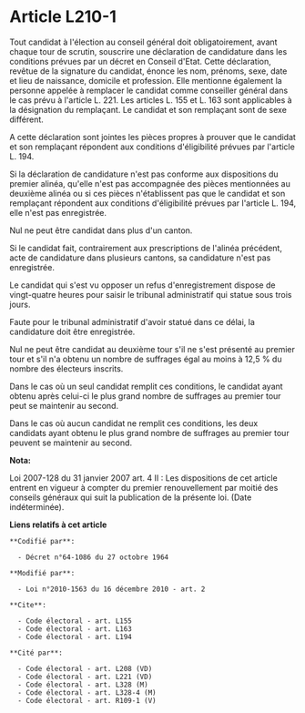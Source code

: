 # Article L210-1

Tout candidat à l'élection au conseil général doit obligatoirement, avant chaque tour de scrutin, souscrire une déclaration
de candidature dans les conditions prévues par un décret en Conseil d'Etat. Cette déclaration, revêtue de la signature du
candidat, énonce les nom, prénoms, sexe, date et lieu de naissance, domicile et profession. Elle mentionne également la
personne appelée à remplacer le candidat comme conseiller général dans le cas prévu à l'article L. 221. Les articles L. 155
et L. 163 sont applicables à la désignation du remplaçant. Le candidat et son remplaçant sont de sexe différent.

A cette déclaration sont jointes les pièces propres à prouver que le candidat et son remplaçant répondent aux conditions
d'éligibilité prévues par l'article L. 194. 

Si la déclaration de candidature n'est pas conforme aux dispositions du premier alinéa, qu'elle n'est pas accompagnée des
pièces mentionnées au deuxième alinéa ou si ces pièces n'établissent pas que le candidat et son remplaçant répondent aux
conditions d'éligibilité prévues par l'article L. 194, elle n'est pas enregistrée. 

Nul ne peut être candidat dans plus d'un canton. 

Si le candidat fait, contrairement aux prescriptions de l'alinéa précédent, acte de candidature dans plusieurs cantons, sa
candidature n'est pas enregistrée. 

Le candidat qui s'est vu opposer un refus d'enregistrement dispose de vingt-quatre heures pour saisir le tribunal
administratif qui statue sous trois jours. 

Faute pour le tribunal administratif d'avoir statué dans ce délai, la candidature doit être enregistrée. 

Nul ne peut être candidat au deuxième tour s'il ne s'est présenté au premier tour et s'il n'a obtenu un nombre de suffrages
égal au moins à 12,5 % du nombre des électeurs inscrits. 

Dans le cas où un seul candidat remplit ces conditions, le candidat ayant obtenu après celui-ci le plus grand nombre de
suffrages au premier tour peut se maintenir au second. 

Dans le cas où aucun candidat ne remplit ces conditions, les deux candidats ayant obtenu le plus grand nombre de suffrages au
premier tour peuvent se maintenir au second.

**Nota:**

Loi 2007-128 du 31 janvier 2007 art. 4 II : Les dispositions de cet article entrent en vigueur à compter du premier
renouvellement par moitié des conseils généraux qui suit la publication de la présente loi. (Date indéterminée).

**Liens relatifs à cet article**

	**Codifié par**:

	  - Décret n°64-1086 du 27 octobre 1964

	**Modifié par**:

	  - Loi n°2010-1563 du 16 décembre 2010 - art. 2

	**Cite**:

	  - Code électoral - art. L155
	  - Code électoral - art. L163
	  - Code électoral - art. L194

	**Cité par**:

	  - Code électoral - art. L208 (VD)
	  - Code électoral - art. L221 (VD)
	  - Code électoral - art. L328 (M)
	  - Code électoral - art. L328-4 (M)
	  - Code électoral - art. R109-1 (V)
